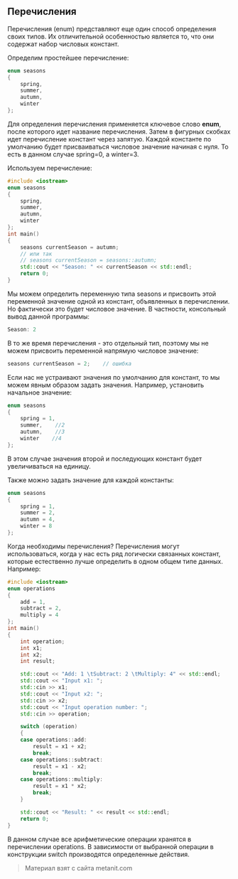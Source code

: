 ## Перечисления

Перечисления (enum) представляют еще один способ определения своих типов. Их отличительной особенностью является то, что они содержат набор числовых констант.

Определим простейшее перечисление:

```cpp
enum seasons
{
    spring,
    summer,
    autumn,
    winter
};
```

Для определения перечисления применяется ключевое слово **enum**, после которого идет название перечисления. Затем в фигурных скобках идет перечисление констант через запятую. Каждой константе по умолчанию будет присваиваться числовое значение начиная с нуля. То есть в данном случае spring=0, a winter=3.

Используем перечисление:

```cpp
#include <iostream>
enum seasons
{
    spring,
    summer,
    autumn,
    winter
};
int main()
{
    seasons currentSeason = autumn;
    // или так
    // seasons currentSeason = seasons::autumn;
    std::cout << "Season: " << currentSeason << std::endl;
    return 0;
}
```

Мы можем определить переменную типа seasons и присвоить этой переменной значение одной из констант, объявленных в перечислении. Но фактически это будет числовое значение. В частности, консольный вывод данной программы:

```cpp
Season: 2
```

В то же время перечисления - это отдельный тип, поэтому мы не можем присвоить переменной напрямую числовое значение:

```cpp
seasons currentSeason = 2;    // ошибка
```

Если нас не устраивают значения по умолчанию для констант, то мы можем явным образом задать значения. Например, установить начальное значение:

```cpp
enum seasons
{
    spring = 1,
    summer,    //2
    autumn,    //3
    winter    //4
};
```

В этом случае значения второй и последующих констант будет увеличиваться на единицу.

Также можно задать значение для каждой константы:

```cpp
enum seasons
{
    spring = 1,
    summer = 2,
    autumn = 4,
    winter = 8
};
```

Когда необходимы перечисления? Перечисления могут использоваться, когда у нас есть ряд логически связанных констант, которые естественно лучше определить в одном общем типе данных. Например:

```cpp
#include <iostream>
enum operations
{
    add = 1,
    subtract = 2,
    multiply = 4
};
int main()
{
    int operation;
    int x1;
    int x2;
    int result;

    std::cout << "Add: 1 \tSubtract: 2 \tMultiply: 4" << std::endl;
    std::cout << "Input x1: ";
    std::cin >> x1;
    std::cout << "Input x2: ";
    std::cin >> x2;
    std::cout << "Input operation number: ";
    std::cin >> operation;

    switch (operation)
    {
    case operations::add: 
        result = x1 + x2;
        break;
    case operations::subtract:
        result = x1 - x2;
        break;
    case operations::multiply:
        result = x1 * x2;
        break;
    }

    std::cout << "Result: " << result << std::endl;
    return 0;
}
```

В данном случае все арифметические операции хранятся в перечислении operations. В зависимости от выбранной операции в конструкции switch производятся определенные действия.


> Материал взят с сайта metanit.com